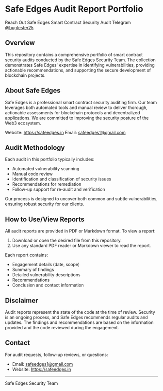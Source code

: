 # Safe Edges Audit Report Portfolio

Reach Out Safe Edges Smart Contract Security Audit Telegram[ @bugtester25](https://t.me/bugtester25)

## Overview

This repository contains a comprehensive portfolio of smart contract security audits conducted by the Safe Edges Security Team. The collection demonstrates Safe Edges' expertise in identifying vulnerabilities, providing actionable recommendations, and supporting the secure development of blockchain projects.

## About Safe Edges

Safe Edges is a professional smart contract security auditing firm. Our team leverages both automated tools and manual review to deliver thorough, actionable assessments for blockchain protocols and decentralized applications. We are committed to improving the security posture of the Web3 ecosystem.

Website: https://safeedges.in
Email: safeedges1@gmail.com

## Audit Methodology

Each audit in this portfolio typically includes:
- Automated vulnerability scanning
- Manual code review
- Identification and classification of security issues
- Recommendations for remediation
- Follow-up support for re-audit and verification

Our process is designed to uncover both common and subtle vulnerabilities, ensuring robust security for our clients.

## How to Use/View Reports

All audit reports are provided in PDF or Markdown format. To view a report:

1. Download or open the desired file from this repository.
2. Use any standard PDF reader or Markdown viewer to read the report.

Each report contains:
- Engagement details (date, scope)
- Summary of findings
- Detailed vulnerability descriptions
- Recommendations
- Conclusion and contact information

## Disclaimer

Audit reports represent the state of the code at the time of review. Security is an ongoing process, and Safe Edges recommends regular audits and updates. The findings and recommendations are based on the information provided and the code reviewed during the engagement.

## Contact

For audit requests, follow-up reviews, or questions:
- Email: safeedges1@gmail.com
- Website: https://safeedges.in

---

Safe Edges Security Team
